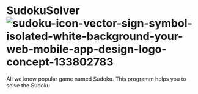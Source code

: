 # SudokuSolver![sudoku-icon-vector-sign-symbol-isolated-white-background-your-web-mobile-app-design-logo-concept-133802783](https://user-images.githubusercontent.com/94294219/163592636-b5bd68bc-05c7-4841-b6e5-75e80d246ac4.jpg)

All we know popular game named Sudoku.
This programm helps you to solve the Sudoku
